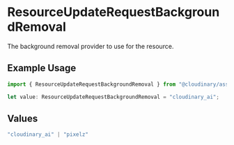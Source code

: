 # ResourceUpdateRequestBackgroundRemoval

The background removal provider to use for the resource.

## Example Usage

```typescript
import { ResourceUpdateRequestBackgroundRemoval } from "@cloudinary/asset-management/models/components";

let value: ResourceUpdateRequestBackgroundRemoval = "cloudinary_ai";
```

## Values

```typescript
"cloudinary_ai" | "pixelz"
```